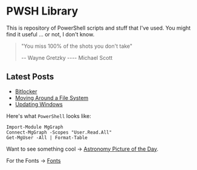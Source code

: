 # PWSH Library

This is repository of PowerShell scripts and stuff that I've used.
You might find it useful ... or not, I don't know.

> "You miss 100% of the shots you don't take"
>
> -- Wayne Gretzky
> ---- Michael Scott

## Latest Posts

- [Bitlocker](/Notes/bitlocker)
- [Moving Around a File System](/Notes/filesystem)
- [Updating Windows](/Notes/update)

Here's what `PowerShell` looks like:

```
Import-Module MgGraph
Connect-MgGraph -Scopes "User.Read.All"
Get-MgUser -All | Format-Table
```

Want to see something cool -> [Astronomy Picture of the Day](https://apod.nasa.gov/apod/).

For the Fonts -> [Fonts](/Notes/Fonts)